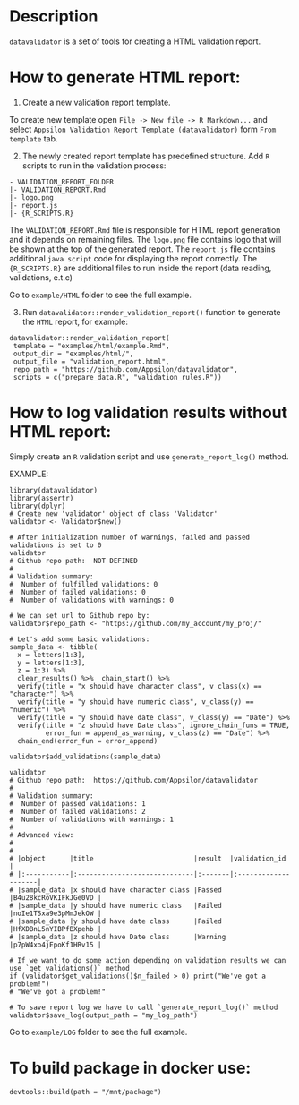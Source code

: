 # Description

`datavalidator` is a set of tools for creating a HTML validation report.

# How to generate HTML report:

1. Create a new validation report template.

To create new template open `File -> New file -> R Markdown...` and select `Appsilon Validation Report Template (datavalidator)` form `From template` tab.

2. The newly created report template has predefined structure. Add `R` scripts to run in the validation process:
```
- VALIDATION_REPORT_FOLDER
|- VALIDATION_REPORT.Rmd
|- logo.png
|- report.js
|- {R_SCRIPTS.R}
```

The `VALIDATION_REPORT.Rmd` file is responsible for HTML report generation and it depends on remaining files.
The `logo.png` file contains logo that will be shown at the top of the generated report.
The `report.js` file contains additional `java script` code for displaying the report correctly.
The `{R_SCRIPTS.R}` are additional files to run inside the report (data reading, validations, e.t.c)

Go to `example/HTML` folder to see the full example.

3. Run `datavalidator::render_validation_report()` function to generate the `HTML` report, for example:

```{r}
datavalidator::render_validation_report(
 template = "examples/html/example.Rmd", 
 output_dir = "examples/html/",
 output_file = "validation_report.html",
 repo_path = "https://github.com/Appsilon/datavalidator",
 scripts = c("prepare_data.R", "validation_rules.R"))
```

# How to log validation results without HTML report:

Simply create an `R` validation script and use `generate_report_log()` method.

EXAMPLE:

```{r}
library(datavalidator)
library(assertr)
library(dplyr)
# Create new 'validator' object of class 'Validator'
validator <- Validator$new()

# After initialization number of warnings, failed and passed validations is set to 0
validator
# Github repo path:  NOT DEFINED 
# 
# Validation summary: 
#  Number of fulfilled validations: 0
#  Number of failed validations: 0
#  Number of validations with warnings: 0

# We can set url to Github repo by:
validator$repo_path <- "https://github.com/my_account/my_proj/"

# Let's add some basic validations:
sample_data <- tibble(
  x = letters[1:3],
  y = letters[1:3],
  z = 1:3) %>%
  clear_results() %>%  chain_start() %>%
  verify(title = "x should have character class", v_class(x) == "character") %>%
  verify(title = "y should have numeric class", v_class(y) == "numeric") %>%
  verify(title = "y should have date class", v_class(y) == "Date") %>%
  verify(title = "z should have Date class", ignore_chain_funs = TRUE,
         error_fun = append_as_warning, v_class(z) == "Date") %>%
  chain_end(error_fun = error_append)

validator$add_validations(sample_data)

validator
# Github repo path:  https://github.com/Appsilon/datavalidator 
# 
# Validation summary: 
#  Number of passed validations: 1
#  Number of failed validations: 2
#  Number of validations with warnings: 1
# 
# Advanced view: 
# 
# 
# |object      |title                         |result  |validation_id        |
# |:-----------|:-----------------------------|:-------|:--------------------|
# |sample_data |x should have character class |Passed  |B4u28kcRoVKIFkJGe0VD |
# |sample_data |y should have numeric class   |Failed  |noIe1TSxa9e3pMmJekOW |
# |sample_data |y should have date class      |Failed  |HfXDBnL5nYIBPfBXpehb |
# |sample_data |z should have Date class      |Warning |p7pW4xo4jEpoKf1HRv15 |

# If we want to do some action depending on validation results we can use `get_validations()` method
if (validator$get_validations()$n_failed > 0) print("We've got a problem!")
# "We've got a problem!"

# To save report log we have to call `generate_report_log()` method
validator$save_log(output_path = "my_log_path")
```

Go to `example/LOG` folder to see the full example.

# To build package in docker use:

```
devtools::build(path = "/mnt/package")
```
